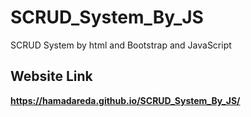 # SCRUD_System_By_JS
SCRUD System by html and Bootstrap and JavaScript

## Website Link
**https://hamadareda.github.io/SCRUD_System_By_JS/**
